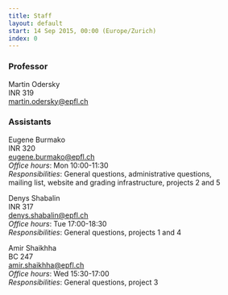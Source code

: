 ```yaml
---
title: Staff
layout: default
start: 14 Sep 2015, 00:00 (Europe/Zurich)
index: 0
---
```


### Professor

Martin Odersky<br/>
INR 319<br/>
<martin.odersky@epfl.ch><br/>

### Assistants



Eugene Burmako<br/>
INR 320<br/>
<eugene.burmako@epfl.ch><br/>
*Office hours*: Mon 10:00-11:30<br/>
*Responsibilities*: General questions, administrative questions,<br/>mailing list, website and grading infrastructure, projects 2 and 5<br/>



Denys Shabalin<br/>
INR 317<br/>
<denys.shabalin@epfl.ch><br/>
*Office hours*: Tue 17:00-18:30<br/>
*Responsibilities*: General questions, projects 1 and 4<br/>



Amir Shaikhha<br/>
BC 247<br/>
<amir.shaikhha@epfl.ch><br/>
*Office hours*: Wed 15:30-17:00<br/>
*Responsibilities*: General questions, project 3<br/>

